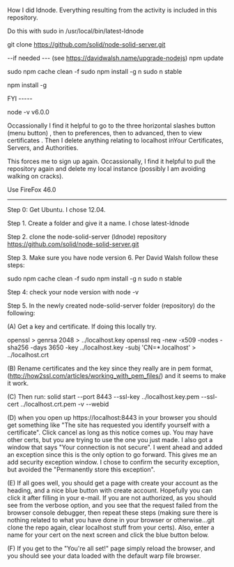 How I did ldnode. Everything resulting from the activity is included in this repository.

Do this with sudo in /usr/local/bin/latest-ldnode

git clone https://github.com/solid/node-solid-server.git

--if needed --- (see https://davidwalsh.name/upgrade-nodejs)
npm update

sudo npm cache clean -f
sudo npm install -g n
sudo n stable

npm install -g

FYI -----

node -v
v6.0.0

Occassionally I find it helpful to go to the three horizontal slashes button (menu button) ,
then to preferences, then to advanced, then to view certificates . Then I delete anything
relating to localhost inYour Certificates, Servers, and Authorities.

This forces me to sign up again. Occassionally, I find it helpful to pull the repository again and
delete my local instance (possibly I am avoiding walking on cracks).

Use FireFox 46.0

----------
Step 0: Get Ubuntu. I chose 12.04.

Step 1. Create a folder and give it a name. I chose latest-ldnode

Step 2. clone the node-solid-server (ldnode) repository https://github.com/solid/node-solid-server.git

Step 3. Make sure you have node version 6. Per David Walsh follow these steps:

sudo npm cache clean -f
sudo npm install -g n
sudo n stable

Step 4: check your node version with node -v

Step 5. In the newly created node-solid-server folder (repository) do the following:

(A) Get a key and certificate. If doing this locally try.

openssl > genrsa 2048 > ../localhost.key
openssl req -new -x509 -nodes -sha256 -days 3650 -key ../localhost.key -subj 'CN=*.localhost' > ../localhost.crt

(B) Rename certificates and the key since they really are in pem format, (http://how2ssl.com/articles/working_with_pem_files/)
and it seems to make it work.

(C) Then run: 
solid start --port 8443 --ssl-key ../localhost.key.pem --ssl-cert ../localhost.crt.pem -v --webid

(D) when you open up https://localhost:8443 in your browser you should get something like "The site has requested you identify yourself with a 
certificate". Click cancel as long as this notice comes up. You may have other certs, but you are trying to use the one you just made. I also got a window that says "Your connection is not secure". I went ahead and
added an exception since this is the only option to go forward. This gives me an add security exception window. I chose to confirm the security
exception, but avoided the "Permanently store this exception". 

(E) If all goes well, you should get a page with create your account as the heading, and a nice blue button with create account. Hopefully you
can click it after filling in your e-mail. If you are not authorized, as you should see from the verbose option, and you see that the request failed from the browser console debugger, then repeat these steps (making sure
there is nothing related to what you have done in your browser or otherwise...git clone the repo again, clear localhost stuff from your certs).
Also, enter a name for your cert on the next screen and click the blue button below.

(F) If you get to the "You're all set!" page simply reload the browser, and you should see your data loaded with the default warp file browser.

